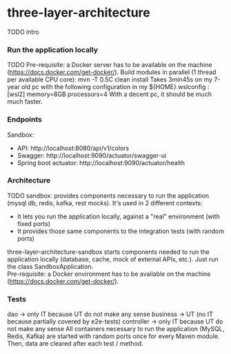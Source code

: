 # three-layer-architecture

TODO intro

### Run the application locally
TODO
Pre-requisite: a Docker server has to be available on the machine (https://docs.docker.com/get-docker/).
Build modules in parallel (1 thread per available CPU core): mvn -T 0.5C clean install
Takes 3min45s on my 7-year old pc with the following configuration in my ${HOME}\.wslconfig :
[wsl2]
memory=8GB
processors=4
With a decent pc, it should be much much faster.

### Endpoints
Sandbox:  
   - API: http://localhost:8080/api/v1/colors  
   - Swagger: http://localhost:9090/actuator/swagger-ui  
   - Spring boot actuator: http://localhost:9090/actuator/health  

### Architecture
TODO
sandbox: provides components necessary to run the application (mysql db, redis, kafka, rest mocks).
It's used in 2 different contexts:
   - It lets you run the application locally, against a "real" environment (with fixed ports)
   - It provides those same components to the integration tests (with random ports)

three-layer-architecture-sandbox starts components needed to run the application locally (database, cache, mock of external APIs, etc.). Just run the class SandboxApplication.  
Pre-requisite: a Docker environment has to be available on the machine (https://docs.docker.com/get-docker/).


### Tests
dao -> only IT because UT do not make any sense
business -> UT (no IT because partially covered by e2e-tests)
controller -> only IT because UT do not make any sense
All containers necessary to run the application (MySQL, Redis, Kafka) are started with random ports once for every Maven module.
Then, data are cleared after each test / method.